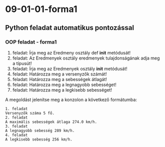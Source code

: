 #  09-01-01-forma1
## Python feladat automatikus pontozással
### OOP feladat - forma1
1. feladat: Írja meg az Eredmeny osztály def __init__ metódusát!
2. feladat: Az Eredmenyek osztály eredmenyek tulajdonságának adja meg a típusút!
3. feladat: Írja meg az Eredmenyek osztály __init__ metódusát!
4. feladat: Határozza meg a versenyzők számát!
5. feladat: Határozza meg a sebességek átlagát!
6. feladat: Határozza meg a legnagyobb sebességet!
7. feladat: Határozza meg a legkisebb sebességet!

A megoldást jelenítse meg a konzolon a következő formátumba:
```
1. feladat
Versenyzők száma 5 fő.
2. feladat
A maximális sebességek átlaga 274.0 km/h.
3. feladat
A legnagyobb sebesség 289 km/h.
4. feladat
A legkisebb sebesség 256 km/h.
```
